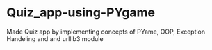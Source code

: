 # Quiz_app-using-PYgame
Made Quiz app by implementing concepts of PYame, OOP, Exception Handeling and and urllib3 module
